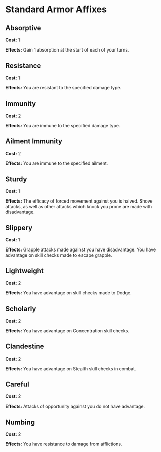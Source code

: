# Standard Armor Affixes

## Absorptive

**Cost:** 1

**Effects:** Gain 1 absorption at the start of each of your turns.

## Resistance

**Cost:** 1

**Effects:** You are resistant to the specified damage type.

## Immunity

**Cost:** 2

**Effects:** You are immune to the specified damage type.

## Ailment Immunity

**Cost:** 2

**Effects:** You are immune to the specified ailment.

## Sturdy

**Cost:** 1

**Effects:** The efficacy of forced movement against you is halved. Shove attacks, as well as other attacks which knock you prone are made with disadvantage.

## Slippery

**Cost:** 1

**Effects:** Grapple attacks made against you have disadvantage. You have advantage on skill checks made to escape grapple.

## Lightweight

**Cost:** 2

**Effects:** You have advantage on skill checks made to Dodge.

## Scholarly

**Cost:** 2

**Effects:** You have advantage on Concentration skill checks.

## Clandestine

**Cost:** 2

**Effects:** You have advantage on Stealth skill checks in combat.

## Careful

**Cost:** 2

**Effects:** Attacks of opportunity against you do not have advantage.

## Numbing

**Cost:** 2

**Effects:** You have resistance to damage from afflictions.
